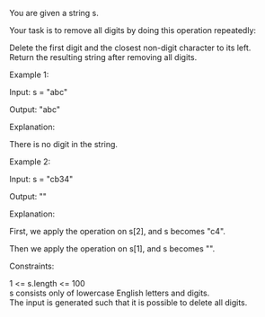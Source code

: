 You are given a string s.  

Your task is to remove all digits by doing this operation repeatedly:  

Delete the first digit and the closest non-digit character to its left.  
Return the resulting string after removing all digits.  

 

Example 1:  

Input: s = "abc"  

Output: "abc"  

Explanation:  

There is no digit in the string.  

Example 2:  

Input: s = "cb34"  

Output: ""  

Explanation:  

First, we apply the operation on s[2], and s becomes "c4".  

Then we apply the operation on s[1], and s becomes "".  

 

Constraints:  

1 <= s.length <= 100  
s consists only of lowercase English letters and digits.  
The input is generated such that it is possible to delete all digits.    
